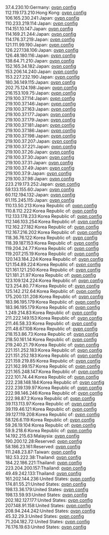 37.4.230.10:Germany: [ovpn config](vpn/37_4_230_10.ovpn)  
112.119.173.210:Hong Kong: [ovpn config](vpn/112_119_173_210.ovpn)  
106.165.230.241:Japan: [ovpn config](vpn/106_165_230_241.ovpn)  
110.233.219.114:Japan: [ovpn config](vpn/110_233_219_114.ovpn)  
114.151.10.147:Japan: [ovpn config](vpn/114_151_10_147.ovpn)  
114.169.21.244:Japan: [ovpn config](vpn/114_169_21_244.ovpn)  
114.176.37.219:Japan: [ovpn config](vpn/114_176_37_219.ovpn)  
121.111.99.190:Japan: [ovpn config](vpn/121_111_99_190.ovpn)  
126.227.138.106:Japan: [ovpn config](vpn/126_227_138_106.ovpn)  
126.48.180.116:Japan: [ovpn config](vpn/126_48_180_116.ovpn)  
138.64.71.210:Japan: [ovpn config](vpn/138_64_71_210.ovpn)  
152.165.34.182:Japan: [ovpn config](vpn/152_165_34_182.ovpn)  
153.206.14.240:Japan: [ovpn config](vpn/153_206_14_240.ovpn)  
153.227.232.190:Japan: [ovpn config](vpn/153_227_232_190.ovpn)  
180.36.149.115:Japan: [ovpn config](vpn/180_36_149_115.ovpn)  
202.75.124.198:Japan: [ovpn config](vpn/202_75_124_198.ovpn)  
216.153.109.75:Japan: [ovpn config](vpn/216_153_109_75.ovpn)  
219.100.37.114:Japan: [ovpn config](vpn/219_100_37_114.ovpn)  
219.100.37.146:Japan: [ovpn config](vpn/219_100_37_146.ovpn)  
219.100.37.163:Japan: [ovpn config](vpn/219_100_37_163.ovpn)  
219.100.37.177:Japan: [ovpn config](vpn/219_100_37_177.ovpn)  
219.100.37.179:Japan: [ovpn config](vpn/219_100_37_179.ovpn)  
219.100.37.181:Japan: [ovpn config](vpn/219_100_37_181.ovpn)  
219.100.37.186:Japan: [ovpn config](vpn/219_100_37_186.ovpn)  
219.100.37.198:Japan: [ovpn config](vpn/219_100_37_198.ovpn)  
219.100.37.207:Japan: [ovpn config](vpn/219_100_37_207.ovpn)  
219.100.37.221:Japan: [ovpn config](vpn/219_100_37_221.ovpn)  
219.100.37.26:Japan: [ovpn config](vpn/219_100_37_26.ovpn)  
219.100.37.30:Japan: [ovpn config](vpn/219_100_37_30.ovpn)  
219.100.37.31:Japan: [ovpn config](vpn/219_100_37_31.ovpn)  
219.100.37.49:Japan: [ovpn config](vpn/219_100_37_49.ovpn)  
219.100.37.9:Japan: [ovpn config](vpn/219_100_37_9.ovpn)  
219.100.37.98:Japan: [ovpn config](vpn/219_100_37_98.ovpn)  
223.219.173.252:Japan: [ovpn config](vpn/223_219_173_252.ovpn)  
59.133.155.60:Japan: [ovpn config](vpn/59_133_155_60.ovpn)  
60.112.194.132:Japan: [ovpn config](vpn/60_112_194_132.ovpn)  
61.115.245.115:Japan: [ovpn config](vpn/61_115_245_115.ovpn)  
110.13.50.213:Korea Republic of: [ovpn config](vpn/110_13_50_213.ovpn)  
110.8.112.222:Korea Republic of: [ovpn config](vpn/110_8_112_222.ovpn)  
112.133.178.233:Korea Republic of: [ovpn config](vpn/112_133_178_233.ovpn)  
112.146.103.254:Korea Republic of: [ovpn config](vpn/112_146_103_254.ovpn)  
112.162.27.182:Korea Republic of: [ovpn config](vpn/112_162_27_182.ovpn)  
112.167.216.202:Korea Republic of: [ovpn config](vpn/112_167_216_202.ovpn)  
118.36.76.122:Korea Republic of: [ovpn config](vpn/118_36_76_122.ovpn)  
118.39.187.153:Korea Republic of: [ovpn config](vpn/118_39_187_153.ovpn)  
119.204.24.77:Korea Republic of: [ovpn config](vpn/119_204_24_77.ovpn)  
119.207.215.19:Korea Republic of: [ovpn config](vpn/119_207_215_19.ovpn)  
120.143.184.224:Korea Republic of: [ovpn config](vpn/120_143_184_224.ovpn)  
121.154.89.224:Korea Republic of: [ovpn config](vpn/121_154_89_224.ovpn)  
121.161.121.250:Korea Republic of: [ovpn config](vpn/121_161_121_250.ovpn)  
121.181.21.97:Korea Republic of: [ovpn config](vpn/121_181_21_97.ovpn)  
123.109.124.224:Korea Republic of: [ovpn config](vpn/123_109_124_224.ovpn)  
123.254.80.77:Korea Republic of: [ovpn config](vpn/123_254_80_77.ovpn)  
125.142.212.64:Korea Republic of: [ovpn config](vpn/125_142_212_64.ovpn)  
175.200.131.208:Korea Republic of: [ovpn config](vpn/175_200_131_208.ovpn)  
183.96.195.179:Korea Republic of: [ovpn config](vpn/183_96_195_179.ovpn)  
183.96.195.179:Korea Republic of: [ovpn config](vpn/183_96_195_179.ovpn)  
1.249.214.83:Korea Republic of: [ovpn config](vpn/1_249_214_83.ovpn)  
211.222.149.153:Korea Republic of: [ovpn config](vpn/211_222_149_153.ovpn)  
211.46.58.33:Korea Republic of: [ovpn config](vpn/211_46_58_33.ovpn)  
211.48.67.108:Korea Republic of: [ovpn config](vpn/211_48_67_108.ovpn)  
218.153.86.73:Korea Republic of: [ovpn config](vpn/218_153_86_73.ovpn)  
218.50.161.14:Korea Republic of: [ovpn config](vpn/218_50_161_14.ovpn)  
219.240.21.79:Korea Republic of: [ovpn config](vpn/219_240_21_79.ovpn)  
221.151.252.183:Korea Republic of: [ovpn config](vpn/221_151_252_183.ovpn)  
221.151.252.183:Korea Republic of: [ovpn config](vpn/221_151_252_183.ovpn)  
221.159.219.85:Korea Republic of: [ovpn config](vpn/221_159_219_85.ovpn)  
221.162.99.157:Korea Republic of: [ovpn config](vpn/221_162_99_157.ovpn)  
221.165.248.147:Korea Republic of: [ovpn config](vpn/221_165_248_147.ovpn)  
222.101.74.44:Korea Republic of: [ovpn config](vpn/222_101_74_44.ovpn)  
222.238.148.184:Korea Republic of: [ovpn config](vpn/222_238_148_184.ovpn)  
222.239.139.97:Korea Republic of: [ovpn config](vpn/222_239_139_97.ovpn)  
222.98.146.246:Korea Republic of: [ovpn config](vpn/222_98_146_246.ovpn)  
222.98.87.2:Korea Republic of: [ovpn config](vpn/222_98_87_2.ovpn)  
39.113.113.97:Korea Republic of: [ovpn config](vpn/39_113_113_97.ovpn)  
39.119.46.121:Korea Republic of: [ovpn config](vpn/39_119_46_121.ovpn)  
39.127.119.208:Korea Republic of: [ovpn config](vpn/39_127_119_208.ovpn)  
58.126.6.119:Korea Republic of: [ovpn config](vpn/58_126_6_119.ovpn)  
59.26.19.104:Korea Republic of: [ovpn config](vpn/59_26_19_104.ovpn)  
59.9.218.6:Korea Republic of: [ovpn config](vpn/59_9_218_6.ovpn)  
14.192.215.63:Malaysia: [ovpn config](vpn/14_192_215_63.ovpn)  
190.200.12.28:Reserved: [ovpn config](vpn/190_200_12_28.ovpn)  
58.186.23.161:Reserved: [ovpn config](vpn/58_186_23_161.ovpn)  
111.248.23.87:Taiwan: [ovpn config](vpn/111_248_23_87.ovpn)  
182.53.222.38:Thailand: [ovpn config](vpn/182_53_222_38.ovpn)  
184.22.186.221:Thailand: [ovpn config](vpn/184_22_186_221.ovpn)  
223.204.200.157:Thailand: [ovpn config](vpn/223_204_200_157.ovpn)  
49.49.242.133:Thailand: [ovpn config](vpn/49_49_242_133.ovpn)  
161.202.144.236:United States: [ovpn config](vpn/161_202_144_236.ovpn)  
174.81.55.21:United States: [ovpn config](vpn/174_81_55_21.ovpn)  
198.13.36.179:United States: [ovpn config](vpn/198_13_36_179.ovpn)  
198.13.59.93:United States: [ovpn config](vpn/198_13_59_93.ovpn)  
202.182.127.177:United States: [ovpn config](vpn/202_182_127_177.ovpn)  
207.148.91.158:United States: [ovpn config](vpn/207_148_91_158.ovpn)  
208.94.244.242:United States: [ovpn config](vpn/208_94_244_242.ovpn)  
45.32.29.3:United States: [ovpn config](vpn/45_32_29_3.ovpn)  
71.204.182.72:United States: [ovpn config](vpn/71_204_182_72.ovpn)  
76.176.19.63:United States: [ovpn config](vpn/76_176_19_63.ovpn)  
